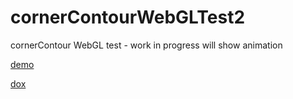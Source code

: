 # cornerContourWebGLTest2
cornerContour WebGL test - work in progress will show animation

[demo](https://nanjizal.github.io/cornerContourWebGLTest2/index.html)    

[dox](https://nanjizal.github.io/cornerContourWebGLTest2/pages/)   

